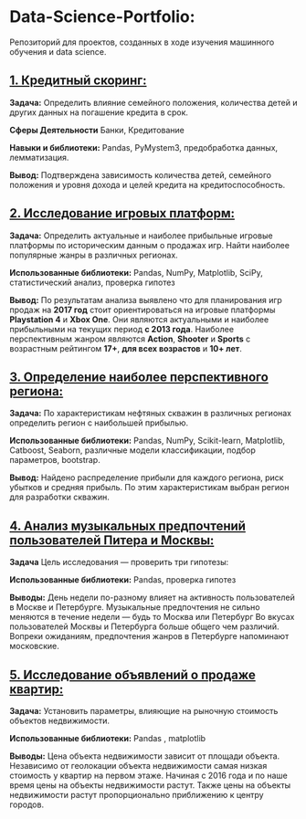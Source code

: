 # Data-Science-Portfolio:

Репозиторий для проектов, созданных в ходе изучения машинного обучения и data science.   

## [1. Кредитный скоринг:](/Credit_score)

**Задача:**
Определить влияние семейного положения, количества детей и других данных на погашение кредита в срок.

**Сферы Деятельности**
Банки, Кредитование

**Навыки и библиотеки:**
Pandas, PyMystem3, предобработка данных, лемматизация.

**Вывод:**
Подтверждена зависимость количества детей, семейного положения и уровня дохода и целей кредита на кредитоспособность. 


## [2. Исследование игровых платформ:](/Games_analysis)

**Задача:**
Определить актуальные и наиболее прибыльные игровые платформы по историческим данным о продажах игр. 
Найти наиболее популярные жанры в различных регионах.

**Использованные библиотеки:** 
Pandas, NumPy, Matplotlib, SciPy, статистический анализ, проверка гипотез

**Вывод:**
По результатам анализа выявлено что для планирования игр продаж на **2017 год** стоит ориентироваться на игровые платформы **Playstation 4** и **Xbox One**. 
Они являются актуальными и наиболее прибыльными на текущих период **с 2013 года**.
Наиболее перспективным жанром являются **Action**, **Shooter** и **Sports** с возрастным рейтингом **17+**, **для всех возрастов** и **10+ лет**.



## [3. Определение наиболее перспективного региона:](/Search_Promising_Region)

**Задача:**
По характеристикам нефтяных скважин в различных регионах определить регион с наибольшей прибылью. 

**Использованные библиотеки:** 
Pandas, NumPy, Scikit-learn, Matplotlib, Catboost, Seaborn, различные модели классификации, подбор параметров, bootstrap.

**Вывод:**
Найдено распределение прибыли для каждого региона, риск убытков и средняя прибыль. По этим характеристикам выбран регион для разработки скважин. 



## [4. Анализ музыкальных предпочтений пользователей Питера и Москвы:](/Music-Project)

**Задача**
Цель исследования — проверить три гипотезы:

**Использованные библиотеки:** 
Pandas, проверка гипотез

**Выводы:**
День недели по-разному влияет на активность пользователей в Москве и Петербурге.
Музыкальные предпочтения не сильно меняются в течение недели — будь то Москва или Петербург
Во вкусах пользователей Москвы и Петербурга больше общего чем различий. Вопреки ожиданиям, предпочтения жанров в Петербурге напоминают московские.



## [5. Исследование объявлений о продаже квартир:](/Real%20estate%20research)

**Задача:**
Установить параметры, влияющие на рыночную стоимость объектов недвижимости.

**Использованные библиотеки:**
Pandas , matplotlib

**Выводы:**
Цена объекта недвижимости зависит от площади объекта. 
Независимо от геолокации объекта недвижимости самая низкая стоимость у квартир на первом этаже. 
Начиная с 2016 года и по наше время цены на объекты недвижимости растут. 
Также цены на объекты недвижимости растут пропорционально приближению к центру городов. 
